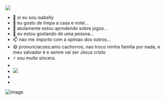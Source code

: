 ![](https://liveunderconstruction.files.wordpress.com/2011/03/animated-gif-showcase-davidope6gif.gif)
- 👋 oi eu sou isabelly
- 👀 eu gosto de limpa a casa e volei...
- 🌱 atulamente estou aprndendo sobre jogos...
- 💞️ eu estou gostando de uma pessoa...
- 📫 nao me importo com a opiniao dos outros...
- 😄 pronunciacoes:amo cachorros, nao troco  minha familia por nada, e meu salvador è e semre vai ser Jesus cristo
- ⚡ sou muito sincera.
- ![]()
- ![](https://img.shields.io/badge/Code%20Climate-000000?style=for-the-badge&logo=Code%20Climate&logoColor=white)
- ![]()
- ![]()
<!---
eu naci no dia 29/12/2010... nao gostou de mim, guarda pra voce, por que, pra mim eu sou especial, maravilhosa, entre outras coisas.
--->
![image]()
